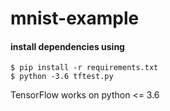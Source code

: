 # mnist-example

#### install dependencies using 
    $ pip install -r requirements.txt
    $ python -3.6 tftest.py

TensorFlow works on python <= 3.6
